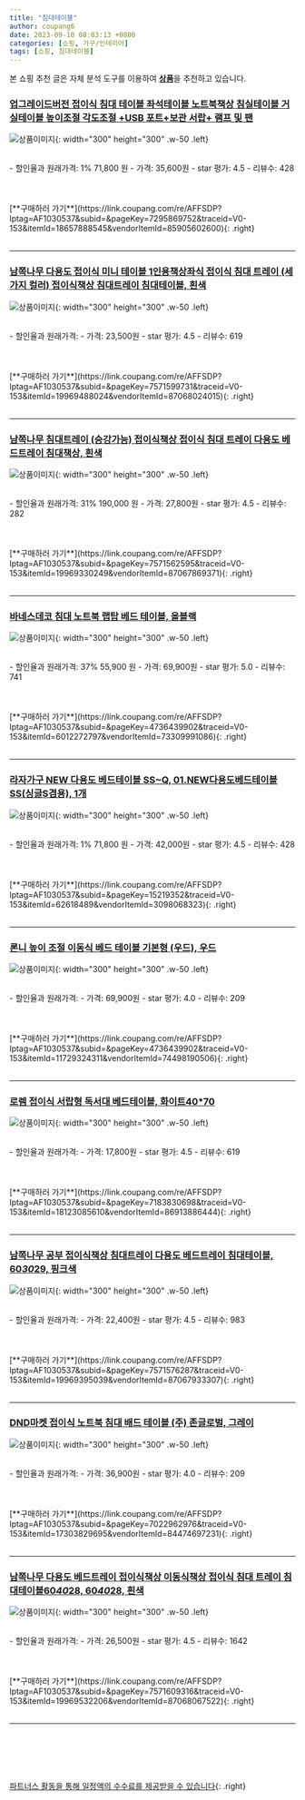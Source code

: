 ```yaml
---
title: "침대테이블"
author: coupang6
date: 2023-09-10 08:03:13 +0800
categories: [쇼핑, 가구/인테리어]
tags: [쇼핑, 침대테이블]
---
```


본 쇼핑 추천 글은 자체 분석 도구를 이용하여 [**상품**](https://link.coupang.com/a/bao1ui)을 추천하고 있습니다.

### [업그레이드버전 접이식 침대 테이블 좌석테이블 노트북책상 침실테이블 거실테이블 높이조절 각도조절 +USB 포트+보관 서랍+ 램프 및 팬](https://link.coupang.com/re/AFFSDP?lptag=AF1030537&subid=&pageKey=7295869752&traceid=V0-153&itemId=18657888545&vendorItemId=85905602600)

![상품이미지](https://thumbnail10.coupangcdn.com/thumbnails/remote/230x230ex/image/vendor_inventory/45e4/cda434a6596f3cbcca527091c9c89e446557859269b4f46fa18da96dd565.jpg){: width="300" height="300" .w-50 .left}


<br>
- 할인율과 원래가격: 1%  71,800   원
- 가격: 35,600원
- star 평가: 4.5
- 리뷰수: 428
<br>
<br>
<br>
<br>
[**구매하러 가기**](https://link.coupang.com/re/AFFSDP?lptag=AF1030537&subid=&pageKey=7295869752&traceid=V0-153&itemId=18657888545&vendorItemId=85905602600){: .right}
<br>
<br>

---

### [남쪽나무 다용도 접이식 미니 테이블 1인용책상좌식 접이식 침대 트레이 (세 가지 컬러) 접이식책상 침대트레이 침대테이블, 흰색](https://link.coupang.com/re/AFFSDP?lptag=AF1030537&subid=&pageKey=7571599731&traceid=V0-153&itemId=19969488024&vendorItemId=87068024015)

![상품이미지](https://thumbnail6.coupangcdn.com/thumbnails/remote/230x230ex/image/vendor_inventory/d11b/10ef9324a0b53cf6696398170e041c3daca2f5575970a5e465f20f9e9187.jpg){: width="300" height="300" .w-50 .left}


<br>
- 할인율과 원래가격: 
- 가격: 23,500원
- star 평가: 4.5
- 리뷰수: 619
<br>
<br>
<br>
<br>
[**구매하러 가기**](https://link.coupang.com/re/AFFSDP?lptag=AF1030537&subid=&pageKey=7571599731&traceid=V0-153&itemId=19969488024&vendorItemId=87068024015){: .right}
<br>
<br>

---

### [남쪽나무 침대트레이 (승강가능) 접이식책상 접이식 침대 트레이 다용도 베드트레이 침대책상, 흰색](https://link.coupang.com/re/AFFSDP?lptag=AF1030537&subid=&pageKey=7571562595&traceid=V0-153&itemId=19969330249&vendorItemId=87067869371)

![상품이미지](https://thumbnail7.coupangcdn.com/thumbnails/remote/230x230ex/image/vendor_inventory/1a6e/64d0188e480d83fbb39417a4d76531fb13d9c37e6bd7f06efebf3a209442.jpg){: width="300" height="300" .w-50 .left}


<br>
- 할인율과 원래가격: 31%  190,000   원
- 가격: 27,800원
- star 평가: 4.5
- 리뷰수: 282
<br>
<br>
<br>
<br>
[**구매하러 가기**](https://link.coupang.com/re/AFFSDP?lptag=AF1030537&subid=&pageKey=7571562595&traceid=V0-153&itemId=19969330249&vendorItemId=87067869371){: .right}
<br>
<br>

---

### [바네스데코 침대 노트북 랩탑 베드 테이블, 올블랙](https://link.coupang.com/re/AFFSDP?lptag=AF1030537&subid=&pageKey=4736439902&traceid=V0-153&itemId=6012272797&vendorItemId=73309991086)

![상품이미지](https://thumbnail8.coupangcdn.com/thumbnails/remote/230x230ex/image/rs_quotation_api/prh6bent/0ded00f23c3548c6a53ac2e03883242c.jpg){: width="300" height="300" .w-50 .left}


<br>
- 할인율과 원래가격: 37%  55,900   원
- 가격: 69,900원
- star 평가: 5.0
- 리뷰수: 741
<br>
<br>
<br>
<br>
[**구매하러 가기**](https://link.coupang.com/re/AFFSDP?lptag=AF1030537&subid=&pageKey=4736439902&traceid=V0-153&itemId=6012272797&vendorItemId=73309991086){: .right}
<br>
<br>

---

### [라자가구 NEW 다용도 베드테이블 SS~Q, 01.NEW다용도베드테이블SS(싱글S겸용), 1개](https://link.coupang.com/re/AFFSDP?lptag=AF1030537&subid=&pageKey=15219352&traceid=V0-153&itemId=62618489&vendorItemId=3098068323)

![상품이미지](https://thumbnail9.coupangcdn.com/thumbnails/remote/230x230ex/image/vendor_inventory/images/2017/03/22/17/8/9cbbd47e-c10b-4115-8c46-61421cb50bd3.jpg){: width="300" height="300" .w-50 .left}


<br>
- 할인율과 원래가격: 1%  71,800   원
- 가격: 42,000원
- star 평가: 4.5
- 리뷰수: 428
<br>
<br>
<br>
<br>
[**구매하러 가기**](https://link.coupang.com/re/AFFSDP?lptag=AF1030537&subid=&pageKey=15219352&traceid=V0-153&itemId=62618489&vendorItemId=3098068323){: .right}
<br>
<br>

---

### [론니 높이 조절 이동식 베드 테이블 기본형 (우드), 우드](https://link.coupang.com/re/AFFSDP?lptag=AF1030537&subid=&pageKey=4736439902&traceid=V0-153&itemId=11729324311&vendorItemId=74498190506)

![상품이미지](https://thumbnail8.coupangcdn.com/thumbnails/remote/230x230ex/image/vendor_inventory/3f08/6f03fee7f9d683c9203fd6c2fe9b8b488f7937c8cbd7c3e31e2c23e9163f.jpg){: width="300" height="300" .w-50 .left}


<br>
- 할인율과 원래가격: 
- 가격: 69,900원
- star 평가: 4.0
- 리뷰수: 209
<br>
<br>
<br>
<br>
[**구매하러 가기**](https://link.coupang.com/re/AFFSDP?lptag=AF1030537&subid=&pageKey=4736439902&traceid=V0-153&itemId=11729324311&vendorItemId=74498190506){: .right}
<br>
<br>

---

### [로렘 접이식 서랍형 독서대 베드테이블, 화이트40*70](https://link.coupang.com/re/AFFSDP?lptag=AF1030537&subid=&pageKey=7183830698&traceid=V0-153&itemId=18123085610&vendorItemId=86913886444)

![상품이미지](https://thumbnail7.coupangcdn.com/thumbnails/remote/230x230ex/image/vendor_inventory/8603/53759bcd8d8aa82f2f8d8a36891e7880fb810eface7c57bacf9c9d21d5db.jpg){: width="300" height="300" .w-50 .left}


<br>
- 할인율과 원래가격: 
- 가격: 17,800원
- star 평가: 4.5
- 리뷰수: 619
<br>
<br>
<br>
<br>
[**구매하러 가기**](https://link.coupang.com/re/AFFSDP?lptag=AF1030537&subid=&pageKey=7183830698&traceid=V0-153&itemId=18123085610&vendorItemId=86913886444){: .right}
<br>
<br>

---

### [남쪽나무 공부 접이식책상 침대트레이 다용도 베드트레이 침대테이블, 60*30*29, 핑크색](https://link.coupang.com/re/AFFSDP?lptag=AF1030537&subid=&pageKey=7571576287&traceid=V0-153&itemId=19969395039&vendorItemId=87067933307)

![상품이미지](https://thumbnail8.coupangcdn.com/thumbnails/remote/230x230ex/image/vendor_inventory/31a6/d6b7ce6503d1db9eacd7dae95dfdc44de77733ad0287f759b1d1547f68cc.jpg){: width="300" height="300" .w-50 .left}


<br>
- 할인율과 원래가격: 
- 가격: 22,400원
- star 평가: 4.5
- 리뷰수: 983
<br>
<br>
<br>
<br>
[**구매하러 가기**](https://link.coupang.com/re/AFFSDP?lptag=AF1030537&subid=&pageKey=7571576287&traceid=V0-153&itemId=19969395039&vendorItemId=87067933307){: .right}
<br>
<br>

---

### [DND마켓 접이식 노트북 침대 배드 테이블 (주) 존글로벌, 그레이](https://link.coupang.com/re/AFFSDP?lptag=AF1030537&subid=&pageKey=7022962976&traceid=V0-153&itemId=17303829695&vendorItemId=84474697231)

![상품이미지](https://thumbnail9.coupangcdn.com/thumbnails/remote/230x230ex/image/vendor_inventory/e425/d0cdaff90e5f865e2e7e046b38d673ffd55c801ae4fd454349734d170f5d.jpg){: width="300" height="300" .w-50 .left}


<br>
- 할인율과 원래가격: 
- 가격: 36,900원
- star 평가: 4.0
- 리뷰수: 209
<br>
<br>
<br>
<br>
[**구매하러 가기**](https://link.coupang.com/re/AFFSDP?lptag=AF1030537&subid=&pageKey=7022962976&traceid=V0-153&itemId=17303829695&vendorItemId=84474697231){: .right}
<br>
<br>

---

### [남쪽나무 다용도 베드트레이 접이식책상 이동식책상 접이식 침대 트레이 침대테이블60*40*28, 60*40*28, 흰색](https://link.coupang.com/re/AFFSDP?lptag=AF1030537&subid=&pageKey=7571609316&traceid=V0-153&itemId=19969532206&vendorItemId=87068067522)

![상품이미지](https://thumbnail7.coupangcdn.com/thumbnails/remote/230x230ex/image/vendor_inventory/4b09/e9cf534141384b5199346e13126377b6bb679aba3bb46390677207c39ba3.jpg){: width="300" height="300" .w-50 .left}


<br>
- 할인율과 원래가격: 
- 가격: 26,500원
- star 평가: 4.5
- 리뷰수: 1642
<br>
<br>
<br>
<br>
[**구매하러 가기**](https://link.coupang.com/re/AFFSDP?lptag=AF1030537&subid=&pageKey=7571609316&traceid=V0-153&itemId=19969532206&vendorItemId=87068067522){: .right}
<br>
<br>

---
<br><br><br><br><br> [파트너스 활동을 통해 일정액의 수수료를 제공받을 수 있습니다](https://link.coupang.com/a/bao1ui){: .right}